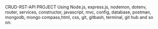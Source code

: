 CRUD-RST-API PROJECT
Using Node.js, express.js, nodemon, dotenv, router, services, constructor, javascript, mvc, config, database, postman, mongodb, mongo compass,html, css, git, gitbash, terminal, git hub and so on.

<!-- constructor -->
<!-- // Constructors allow you to initialize the state of an object when it is created. -->

<!-- const Student = mongoose.model('Student', studentSchema); -->

<!-- // The Student model is created using the mongoose.model() method, which takes the model name ('Student') and
// the schema definition (studentSchema) as parameters. When you call new Student(),
// it internally uses the constructor provided by Mongoose to create a new instance of the Student model. -->


<!-- service (layer)-->

<!-- By using a service layer, you separate the business logic and data access logic from the route handlers or controllers. This promotes a modular and organized code structure -->

<!-- using a service layer promotes better code organization, reusability, testability, and maintainability in your application.
 -->
<!-- Services can be reused across different parts of your application. For example, if you have multiple routes or controllers that need to perform CRUD operations on a specific model (e.g., Student), you can reuse the studentService methods without duplicating code. -->



<!-- Routes -->

<!--Routes are an essential part of a web application that define the endpoints or URLs that clients can access to perform certain actions or retrieve data.  -->

<!-- Routes help in organizing your application's endpoints and actions in a modular manner. Each route handles a specific HTTP request method (e.g., GET, POST, PUT, DELETE) for a particular URL. This separation makes it easier to manage and understand the different functionalities of your application.

 -->



<!-- config.env -->

<!-- The config.env file is used to store environment variables. Environment variables are dynamic values that can be accessed by the application at runtime. These variables can include sensitive information like database credentials, API keys, or secret tokens. By using environment variables stored in config.env, you can separate these sensitive details from your codebase and keep them securely on the server. -->



<!-- dotenv -->

<!-- By using dotenv, you can keep your sensitive or environment-specific configuration values separate from your codebase. This allows for easier configuration management, better security, and improved portability of your application across different environments. Additionally, the dotenv package provides features like parsing boolean or numeric values and supporting multi-line values in the .env file.

 -->



 <!-- SQL (Structured Query Language) and NoSQL (Not Only SQL) -->

<!-- SQL: SQL databases follow a rigid, predefined schema that defines the structure of the data, including tables, columns, and relationships. Data is organized into rows and columns, and tables are related using primary and foreign keys.

NoSQL: NoSQL databases have a flexible schema or schemaless design. They can handle unstructured, semi-structured, and structured data. NoSQL databases use various data models such as key-value, document, columnar, and graph. -->

<!-- SQL: SQL databases traditionally scale vertically by increasing the hardware resources (e.g., CPU, memory) of a single server. However, some SQL databases also support horizontal scaling through clustering and sharding techniques.

NoSQL: NoSQL databases are designed to scale horizontally by distributing data across multiple servers. They are built for high-performance and can handle large volumes of data and high traffic loads. -->


<!-- Node.js -->

<!-- Node.js is an open-source, server-side runtime environment built on Chrome's V8 JavaScript engine. It allows developers to run JavaScript code outside of a web browser, enabling server-side scripting and building scalable network applications. -->

<!-- Overall, Node.js has gained popularity due to its performance, scalability, and the ability to build fast and efficient network applications using JavaScript on the server-side. It has become a popular choice for developers working on web servers, microservices, real-time applications, and other server-side projects. -->



<!-- Express.js -->

<!-- Express.js is a popular web application framework for Node.js. It provides a set of features and utilities that simplify the process of building web applications and APIs. -->

<!-- Express.js is widely used for building web applications, APIs, and backend services. Its simplicity, flexibility, and large community support have made it a popular choice among developers working with Node.js. It provides a solid foundation for creating scalable, modular, and maintainable web applications. -->

<!-- using router, middlware, end point -->




<!-- mongodb -->
<!-- MongoDB is a powerful NoSQL database, MongoDB Atlas is a cloud-based managed service for MongoDB, and "MongoPass" refers to a passphrase or password used for authentication and access control in MongoDB deployments. -->


<!-- postman -->

<!-- Postman is widely used by developers, QA testers, and API providers to streamline the API development process, test APIs, and document API functionality. It helps simplify the testing and debugging of APIs by providing a centralized platform for managing API requests and automating tests. -->




<!-- cors -->
<!-- The CORS (Cross-Origin Resource Sharing) module is a middleware that allows you to enable Cross-Origin requests in your Express application. Cross-Origin requests occur when a web page hosted on one domain makes a request to a server hosted on a different domain. -->
